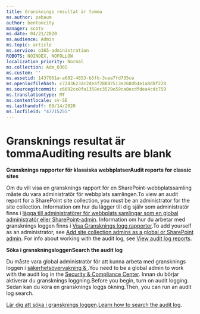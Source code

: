```yaml
---
title: Gransknings resultat är tomma
ms.author: pebaum
author: bentoncity
manager: scotv
ms.date: 04/21/2020
ms.audience: Admin
ms.topic: article
ms.service: o365-administration
ROBOTS: NOINDEX, NOFOLLOW
localization_priority: Normal
ms.collection: Adm_O365
ms.custom: ''
ms.assetid: 1437061a-a602-4853-b5fb-3cea7fd735ce
ms.openlocfilehash: c72d3623dc2deaf28892513e268db4e1a8d8f228
ms.sourcegitcommit: c6692ce0fa1358ec3529e59ca0ecdfdea4cdc759
ms.translationtype: MT
ms.contentlocale: sv-SE
ms.lasthandoff: 09/14/2020
ms.locfileid: "47715255"
---
```

# <a name="auditing-results-are-blank"></a><span data-ttu-id="b503e-102">Gransknings resultat är tomma</span><span class="sxs-lookup"><span data-stu-id="b503e-102">Auditing results are blank</span></span>

 <span data-ttu-id="b503e-103">**Gransknings rapporter för klassiska webbplatser**</span><span class="sxs-lookup"><span data-stu-id="b503e-103">**Audit reports for classic sites**</span></span>
  
<span data-ttu-id="b503e-104">Om du vill visa en gransknings rapport för en SharePoint-webbplatssamling måste du vara administratör för webbplats samlingen.</span><span class="sxs-lookup"><span data-stu-id="b503e-104">To view an audit report for a SharePoint site collection, you must be an administrator for the site collection.</span></span> <span data-ttu-id="b503e-105">Information om hur du lägger till dig själv som administratör finns i [lägga till administratörer för webbplats samlingar som en global administratör eller SharePoint-admin](https://go.microsoft.com/fwlink/?linkid=869390). Information om hur du arbetar med gransknings loggen finns i [Visa Gransknings logg rapporter](https://go.microsoft.com/fwlink/?linkid=395237).</span><span class="sxs-lookup"><span data-stu-id="b503e-105">To add yourself as an administrator, see [Add site collection admins as a global or SharePoint admin](https://go.microsoft.com/fwlink/?linkid=869390). For info about working with the audit log, see [View audit log reports](https://go.microsoft.com/fwlink/?linkid=395237).</span></span> 
  
 <span data-ttu-id="b503e-106">**Söka i granskningsloggen**</span><span class="sxs-lookup"><span data-stu-id="b503e-106">**Search the audit log**</span></span>
  
<span data-ttu-id="b503e-107">Du måste vara global administratör för att kunna arbeta med gransknings loggen i [säkerhetsövervakning &amp; ](https://protection.office.com).</span><span class="sxs-lookup"><span data-stu-id="b503e-107">You need to be a global admin to work with the audit log in the [Security &amp; Compliance Center](https://protection.office.com).</span></span> <span data-ttu-id="b503e-108">Innan du börjar aktiverar du gransknings loggning.</span><span class="sxs-lookup"><span data-stu-id="b503e-108">Before you begin, turn on audit logging.</span></span> <span data-ttu-id="b503e-109">Sedan kan du köra en gransknings loggs ökning.</span><span class="sxs-lookup"><span data-stu-id="b503e-109">Then, you can run an audit log search.</span></span> 
  
<span data-ttu-id="b503e-110">[Lär dig att söka i gransknings loggen](https://go.microsoft.com/fwlink/?linkid=708432).</span><span class="sxs-lookup"><span data-stu-id="b503e-110">[Learn how to search the audit log](https://go.microsoft.com/fwlink/?linkid=708432).</span></span>
  

